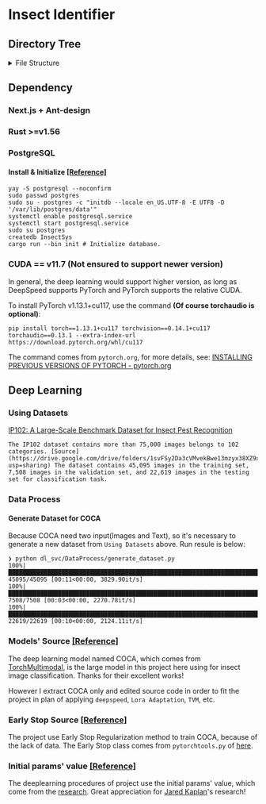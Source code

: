 # Insect Identifier

## Directory Tree
<details><summary>File Structure</summary>
<pre>
<code>Insect-Identifier
├── Cargo.lock
├── Cargo.toml
├── datasets.db
├── dl_svc
│   ├── COCA
│   │   ├── coca_model.py
│   │   ├── coca_vit_custom.py
│   │   ├── multimodal_decoder.py
│   │   └── text_decoder.py
│   ├── config.py
│   ├── DataProcess
│   │   ├── datasetloader.py
│   │   ├── generate_dataset.py
│   │   └── text_processor.py
│   ├── ds_cfg.json
│   ├── Encoder
│   │   └── vision_transformer.py
│   ├── Layers
│   │   ├── attention_pooler.py
│   │   ├── mlp.py
│   │   ├── multi_head_attention.py
│   │   ├── normalizations.py
│   │   ├── patch_embedding.py
│   │   └── transformer.py
│   ├── Loss
│   │   └── contrastive_loss_with_temperature.py
│   ├── Masking
│   │   └── random_masking.py
│   ├── procedures
│   │   ├── compile_model.py
│   │   ├── infer_et_valid.py
│   │   ├── prune_model.py
│   │   └── train.py
│   └── Utils
│       ├── attention.py
│       ├── common.py
│       ├── distributed.py
│       ├── early_stop.py
│       └── file_io.py
├── front_end
│   ├── app
│   │   ├── Componets
│   │   │   ├── Buttons
│   │   │   │   ├── SignInButton.tsx
│   │   │   │   ├── SignOutButton.tsx
│   │   │   │   └── SignUpButton.tsx
│   │   │   ├── ContentPanel.tsx
│   │   │   ├── NavBar.tsx
│   │   │   └── UploadImage.tsx
│   │   ├── favicon.ico
│   │   ├── globals.css
│   │   ├── layout.tsx
│   │   ├── page.module.css
│   │   ├── Pages
│   │   │   ├── Common.tsx
│   │   │   ├── ModelAdmin.tsx
│   │   │   ├── UserAdmin.tsx
│   │   │   └── UserInfo.tsx
│   │   ├── page.tsx
│   │   ├── Types.ts
│   │   └── Utils.tsx
│   ├── next.config.mjs
│   ├── next-env.d.ts
│   ├── package.json
│   ├── package-lock.json
│   ├── public
│   │   ├── next.svg
│   │   └── vercel.svg
│   ├── README.md
│   └── tsconfig.json
├── manager.py
├── README.md
├── requirements.txt
└── src
    ├── authenticator.rs
    ├── config.rs
    ├── daemon.rs
    ├── dl_svc.rs
    ├── doc_database.rs
    ├── feedback.rs
    ├── init_proj
    │   └── init.rs
    ├── io_cache.rs
    ├── main.rs
    ├── model_manager.rs
    ├── ssh_socket
    │   ├── client.rs
    │   └── server.rs
    └── user_manager.rs

19 directories, 71 files</code>
</pre>
</details>

## Dependency

### Next.js + Ant-design

### Rust >=v1.56

### PostgreSQL

#### Install & Initialize [[Reference]](https://blog.csdn.net/Mculover666/article/details/124049857)
```shell
yay -S postgresql --noconfirm
sudo passwd postgres
sudo su - postgres -c "initdb --locale en_US.UTF-8 -E UTF8 -D '/var/lib/postgres/data'"
systemctl enable postgresql.service
systemctl start postgresql.service
sudo su postgres
createdb InsectSys
cargo run --bin init # Initialize database.
```

### CUDA == v11.7 (Not ensured to support newer version)

In general, the deep learning would support higher version, as long as DeepSpeed supports PyTorch and PyTorch supports the relative CUDA.

To install PyTorch v1.13.1+cu117, use the command **(Of course torchaudio is optional)**:
```shell
pip install torch==1.13.1+cu117 torchvision==0.14.1+cu117 torchaudio==0.13.1 --extra-index-url https://download.pytorch.org/whl/cu117
```

The command comes from `pytorch.org`, for more details, see: [INSTALLING PREVIOUS VERSIONS OF PYTORCH - pytorch.org](https://pytorch.org/get-started/previous-versions/)


## Deep Learning

### Using Datasets

<!-- > The HTML code of tables comes from here: [Tables Generator](https://www.tablesgenerator.com/html_tables) -->

[IP102: A Large-Scale Benchmark Dataset for Insect Pest Recognition](https://github.com/xpwu95/IP102?tab=readme-ov-file)

    The IP102 dataset contains more than 75,000 images belongs to 102 categories. [Source](https://drive.google.com/drive/folders/1svFSy2Da3cVMvekBwe13mzyx38XZ9xWo?usp=sharing) The dataset contains 45,095 images in the training set, 7,508 images in the validation set, and 22,619 images in the testing set for classification task.
<!-- 2. [Data Set of 120 Insect Species for Classification projects - kaggle](https://www.kaggle.com/discussions/general/164015)

    It has 291 species of Insects using 63,364 images from the Natural History Museum London. [Source](https://zenodo.org/record/3549369#.XvI_jMfVLIU)
3. [InsectBase: Soybean Crop Insect Raw Image Dataset_V1 with Bounding boxes for Classification and Localization](https://figshare.com/articles/dataset/Soybean_Crop_Insect_Raw_Image_Dataset_V1_with_bounding_boxes/13077221/4)

    The dataset contains 4 catecories: Eocanthecona Bug, Tobacco Caterpillar, Red Hairy Catterpillar, Larva Spodoptera. It's a total of 3824 images.
4. [Insect Village Synthetic Dataset - kaggle](https://www.kaggle.com/datasets/vencerlanz09/insect-village-synthetic-dataset?resource=download-directory&select=Insect+Classes)

    The project use the dataset's folder `Insect Classes`, contains 1000 synthetic images for each insect class(10 categories and 10000 images in total).
5. [Dangerous Farm Insects Dataset - kaggle](https://www.kaggle.com/datasets/tarundalal/dangerous-insects-dataset)

    This dataset contains 15 classes that are regarded as the dangerous and harmful insects(Images total in 1578).
6. [Insect Detect - insect classification dataset v2](https://zenodo.org/records/8325384)

    The dataset contains 27 classes and 21000 images in total.
    <details>
    <summary>Count of each class</summary>
    <style type="text/css">
    .tg  {border-collapse:collapse;border-spacing:0;}
    .tg td{border-color:black;border-style:solid;border-width:1px;font-family:Arial, sans-serif;font-size:14px;
    overflow:hidden;padding:10px 5px;word-break:normal;}
    .tg th{border-color:black;border-style:solid;border-width:1px;font-family:Arial, sans-serif;font-size:14px;
    font-weight:normal;overflow:hidden;padding:10px 5px;word-break:normal;}
    .tg .tg-baqh{text-align:center;vertical-align:top}
    .tg .tg-0lax{text-align:left;vertical-align:top}
    </style>
    <table class="tg">
    <thead>
    <tr>
        <th class="tg-baqh">Class</th>
        <th class="tg-baqh">Description</th>
        <th class="tg-baqh">Image Count</th>
    </tr>
    </thead>
    <tbody>
    <tr>
        <td class="tg-baqh">ant</td>
        <td class="tg-0lax">Formicidae</td>
        <td class="tg-baqh">1097</td>
    </tr>
    <tr>
        <td class="tg-baqh">bee</td>
        <td class="tg-0lax">Anthophila excluding Apis mellifera and Bombus sp.</td>
        <td class="tg-baqh">1061</td>
    </tr>
    <tr>
        <td class="tg-baqh">bee_apis</td>
        <td class="tg-0lax">Apis mellifera</td>
        <td class="tg-baqh">294</td>
    </tr>
    <tr>
        <td class="tg-baqh">bee_bombus</td>
        <td class="tg-0lax">Bombus sp.</td>
        <td class="tg-baqh">1262</td>
    </tr>
    <tr>
        <td class="tg-baqh">beetle</td>
        <td class="tg-0lax">Coleoptera excluding Coccinellidae and some Oedemeridae</td>
        <td class="tg-baqh">520</td>
    </tr>
    <tr>
        <td class="tg-baqh">beetle_cocci</td>
        <td class="tg-0lax">Coccinellidae</td>
        <td class="tg-baqh">776</td>
    </tr>
    <tr>
        <td class="tg-baqh">beetle_oedem</td>
        <td class="tg-0lax">Visually distinct Oedemeridae</td>
        <td class="tg-baqh">199</td>
    </tr>
    <tr>
        <td class="tg-baqh">bug</td>
        <td class="tg-0lax">Heteroptera excluding Graphosoma italicum</td>
        <td class="tg-baqh">390</td>
    </tr>
    <tr>
        <td class="tg-baqh">bug_grapho</td>
        <td class="tg-0lax">Graphosoma italicum</td>
        <td class="tg-baqh">185</td>
    </tr>
    <tr>
        <td class="tg-baqh">fly</td>
        <td class="tg-0lax">Brachycera excluding Empididae, Sarcophagidae, Syrphidae and small Brachycera</td>
        <td class="tg-baqh">1717</td>
    </tr>
    <tr>
        <td class="tg-baqh">fly_empi</td>
        <td class="tg-0lax">Empididae</td>
        <td class="tg-baqh">177</td>
    </tr>
    <tr>
        <td class="tg-baqh">fly_sarco</td>
        <td class="tg-0lax">Visually distinct Sarcophagidae</td>
        <td class="tg-baqh">319</td>
    </tr>
    <tr>
        <td class="tg-baqh">fly_small</td>
        <td class="tg-0lax">Small Brachycera</td>
        <td class="tg-baqh">1662</td>
    </tr>
    <tr>
        <td class="tg-baqh">hfly_episyr</td>
        <td class="tg-0lax">Hoverfly Episyrphus balteatus</td>
        <td class="tg-baqh">2518</td>
    </tr>
    <tr>
        <td class="tg-baqh">hfly_eristal</td>
        <td class="tg-0lax">Hoverfly Eristalis sp., mainly Eristalis tenax</td>
        <td class="tg-baqh">1954</td>
    </tr>
    <tr>
        <td class="tg-baqh">hfly_eupeo</td>
        <td class="tg-0lax">Mainly hoverfly Eupeodes corollae and Scaeva pyrastri</td>
        <td class="tg-baqh">1358</td>
    </tr>
    <tr>
        <td class="tg-baqh">hfly_myathr</td>
        <td class="tg-0lax">Hoverfly Myathropa florea</td>
        <td class="tg-baqh">593</td>
    </tr>
    <tr>
        <td class="tg-baqh">hfly_sphaero</td>
        <td class="tg-0lax">Hoverfly Sphaerophoria sp., mainly Sphaerophoria scripta</td>
        <td class="tg-baqh">374</td>
    </tr>
    <tr>
        <td class="tg-baqh">hfly_syrphus</td>
        <td class="tg-0lax">Mainly hoverfly Syrphus sp.</td>
        <td class="tg-baqh">488</td>
    </tr>
    <tr>
        <td class="tg-baqh">lepi</td>
        <td class="tg-0lax">Lepidoptera</td>
        <td class="tg-baqh">228</td>
    </tr>
    <tr>
        <td class="tg-baqh">none_bg</td>
        <td class="tg-0lax">Images with no insect - background (platform)</td>
        <td class="tg-baqh">851</td>
    </tr>
    <tr>
        <td class="tg-baqh">none_bird</td>
        <td class="tg-0lax">Images with no insect - bird sitting on platform</td>
        <td class="tg-baqh">67</td>
    </tr>
    <tr>
        <td class="tg-baqh">none_dirt</td>
        <td class="tg-0lax">Images with no insect - leaves and other plant material, bird droppings</td>
        <td class="tg-baqh">838</td>
    </tr>
    <tr>
        <td class="tg-baqh">none_shadow</td>
        <td class="tg-0lax">Images with no insect - shadows of insects or surrounding plants</td>
        <td class="tg-baqh">647</td>
    </tr>
    <tr>
        <td class="tg-baqh">other</td>
        <td class="tg-0lax">Other Arthropods, including various Hymenoptera and Symphyta, Diptera, Orthoptera, <br>Auchenorrhyncha, Neuroptera, Araneae</td>
        <td class="tg-baqh">790</td>
    </tr>
    <tr>
        <td class="tg-baqh">scorpionfly</td>
        <td class="tg-0lax">Panorpa sp.</td>
        <td class="tg-baqh">120</td>
    </tr>
    <tr>
        <td class="tg-baqh">wasp</td>
        <td class="tg-0lax">Mainly Vespula sp. and Polistes dominula</td>
        <td class="tg-baqh">515</td>
    </tr>
    </tbody>
    </table>
    </details> -->

### Data Process

#### Generate Dataset for COCA

Because COCA need two input(Images and Text), so it's necessary to generate a new dataset from `Using Datasets` above. Run resule is below:

```shell
❯ python dl_svc/DataProcess/generate_dataset.py
100%|██████████████████████████████████████████████████████████████████████████████████| 45095/45095 [00:11<00:00, 3829.90it/s]
100%|████████████████████████████████████████████████████████████████████████████████████| 7508/7508 [00:03<00:00, 2270.78it/s]
100%|██████████████████████████████████████████████████████████████████████████████████| 22619/22619 [00:10<00:00, 2124.11it/s]

```

### Models' Source [[Reference]](https://github.com/facebookresearch/multimodal)

The deep learning model named COCA, which comes from [TorchMultimodal](https://github.com/facebookresearch/multimodal), is the large model in this project here using for insect image classification. Thanks for their excellent works!

However I extract COCA only and edited source code in order to fit the project in plan of applying `deepspeed`, `Lora Adaptation`, `TVM`, etc.

### Early Stop Source [[Reference]](https://github.com/Bjarten/early-stopping-pytorch)

The project use Early Stop Regularization method to train COCA, because of the lack of data. The Early Stop class comes from `pytorchtools.py` of [here](https://github.com/Bjarten/early-stopping-pytorch).

### Initial params' value [[Reference]](https://arxiv.org/abs/2001.08361)

The deeplearning procedures of project use the initial params' value, which come from the [research](https://arxiv.org/abs/2001.08361). Great appreciation for [Jared Kaplan](https://sites.krieger.jhu.edu/jared-kaplan/)'s research!